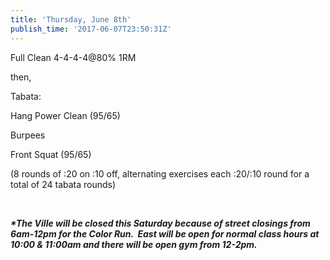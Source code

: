 ```yaml
---
title: 'Thursday, June 8th'
publish_time: '2017-06-07T23:50:31Z'
---
```


Full Clean 4-4-4-4\@80% 1RM

then,

Tabata:

Hang Power Clean (95/65)

Burpees

Front Squat (95/65)

(8 rounds of :20 on :10 off, alternating exercises each :20/:10 round
for a total of 24 tabata rounds)

 

***\*The Ville will be closed this Saturday because of street closings
from 6am-12pm for the Color Run.  East will be open for normal class
hours at 10:00 & 11:00am and there will be open gym from 12-2pm.***
